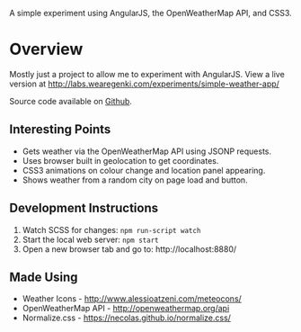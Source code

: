 A simple experiment using AngularJS, the OpenWeatherMap API, and CSS3.

# Overview

Mostly just a project to allow me to experiment with AngularJS. View a live version at http://labs.wearegenki.com/experiments/simple-weather-app/

Source code available on [Github](https://github.com/MaxMilton/Simple-Weather-App).

## Interesting Points

* Gets weather via the OpenWeatherMap API using JSONP requests.
* Uses browser built in geolocation to get coordinates.
* CSS3 animations on colour change and location panel appearing.
* Shows weather from a random city on page load and button.

## Development Instructions

1. Watch SCSS for changes: `npm run-script watch`
2. Start the local web server: `npm start`
3. Open a new browser tab and go to: http://localhost:8880/

## Made Using

* Weather Icons - http://www.alessioatzeni.com/meteocons/
* OpenWeatherMap API - http://openweathermap.org/api
* Normalize.css - https://necolas.github.io/normalize.css/
